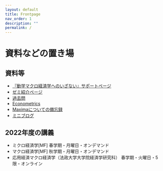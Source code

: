 ```yaml
---
layout: default
title: Frontpage
nav_order: 1
description: ""
permalink: /
---
```


# 資料などの置き場

## 資料等

* [『動学マクロ経済学へのいざない』サポートページ](https://www.rhasumi.net/wiki/wiki.cgi?page=dynamicmodels)
* [ゼミ紹介ページ](https://www.rhasumi.net/wiki/wiki.cgi?page=seminar)
* [過去問](https://www.rhasumi.net/wiki/wiki.cgi?page=%B2%E1%B5%EE%CC%E4)
* [Econometrics](https://www.rhasumi.net/wiki/wiki.cgi?page=Econometrics)
* [Maximaについての備忘録](https://www.rhasumi.net/wiki/wiki.cgi?page=Maxima%A4%CB%A4%C4%A4%A4%A4%C6%A4%CE%C8%F7%CB%BA%CF%BF)
* [ミニブログ](testpage)

## 2022年度の講義

* ミクロ経済学[MF] 春学期・月曜日・オンデマンド　
* マクロ経済学[MF] 秋学期・月曜日・オンデマンド　
* 応用経済マクロ経済学（法政大学大学院経済学研究科） 春学期・火曜日・5限・オンライン
<!-- * 過去の講義 -->



